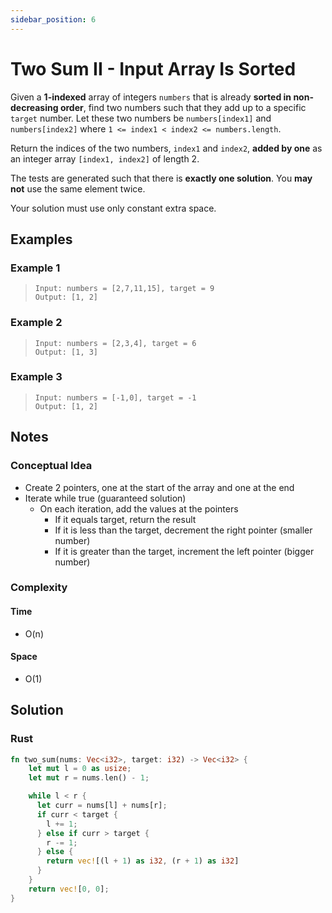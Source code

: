 ```yaml
---
sidebar_position: 6
---
```


# Two Sum II - Input Array Is Sorted
Given a **1-indexed** array of integers `numbers` that is already **sorted in non-decreasing order**, find two numbers such that they add up to a specific `target` number. Let these two numbers be `numbers[index1]` and `numbers[index2]` where `1 <= index1 < index2 <= numbers.length`.

Return the indices of the two numbers, `index1` and `index2`, **added by one** as an integer array `[index1, index2]` of length 2.

The tests are generated such that there is **exactly one solution**. You **may not** use the same element twice.

Your solution must use only constant extra space.

## Examples
### Example 1
> `Input: numbers = [2,7,11,15], target = 9` <br />
> `Output: [1, 2]`

### Example 2
> `Input: numbers = [2,3,4], target = 6` <br />
> `Output: [1, 3]`

### Example 3
> `Input: numbers = [-1,0], target = -1` <br />
> `Output: [1, 2]`

## Notes
### Conceptual Idea
- Create 2 pointers, one at the start of the array and one at the end
- Iterate while true (guaranteed solution)
  + On each iteration, add the values at the pointers
    - If it equals target, return the result
    - If it is less than the target, decrement the right pointer (smaller number)
    - If it is greater than the target, increment the left pointer (bigger number)


### Complexity
#### Time
- O(n)

#### Space
- O(1)

## Solution
### Rust
```rust
fn two_sum(nums: Vec<i32>, target: i32) -> Vec<i32> {
    let mut l = 0 as usize;
    let mut r = nums.len() - 1;

    while l < r {
      let curr = nums[l] + nums[r];
      if curr < target {
        l += 1;
      } else if curr > target {
        r -= 1;
      } else {
        return vec![(l + 1) as i32, (r + 1) as i32]
      }
    }
    return vec![0, 0];
}
```